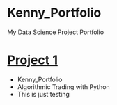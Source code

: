 # Kenny_Portfolio
My Data Science Project Portfolio

# [Project 1](https://github.com/klzx99/Kenny_Portfolio/blob/main/Algo%20Trading.py)

* Kenny_Portfolio
* Algorithmic Trading with Python
* This is just testing

